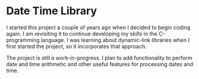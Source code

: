 # Date Time Library

I started this project a couple of years ago when I decided to begin coding again. I am revisiting it to continue 
developing my skills in the C-programming language. I was learning about dynamic-link libraries when I first started 
the project, so it incorporates that approach.

The project is still a work-in-progress. I plan to add functionality to perform date and time arithmetic and other 
useful features for processing dates and time.
